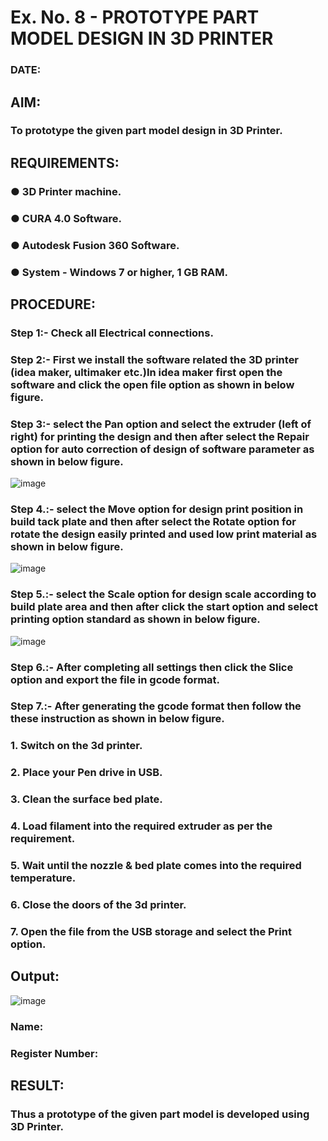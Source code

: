 # Ex. No. 8 - PROTOTYPE PART MODEL DESIGN IN 3D PRINTER

### DATE: 
## AIM: 
### To prototype the given part model design in 3D Printer.

## REQUIREMENTS:
### ●	3D Printer machine.
### ●	CURA 4.0 Software.
### ●	Autodesk Fusion 360 Software.
### ●	System - Windows 7 or higher, 1 GB RAM.

## PROCEDURE:

### Step 1:- Check all Electrical connections.

### Step 2:- First we install the software related the 3D printer (idea maker, ultimaker etc.)In idea maker first open the software and click the open file option as shown in below figure.

### Step 3:- select the Pan option and select the extruder (left of right) for printing the design and then after select the Repair option for auto correction of design of software parameter as shown in below figure.
![image](https://github.com/Munimadhuriganji/Ex.-No.-8.-PROTOTYPE-PART-MODEL-DESIGN-IN-3D-PRINTER/assets/138849444/7cf8ec84-acd1-4c76-8366-ca477ac70a0f)

### Step 4.:- select the Move option for design print position in build tack plate and then after select the Rotate option for rotate the design easily printed and used low print material as shown in below figure.

![image](https://github.com/Munimadhuriganji/Ex.-No.-8.-PROTOTYPE-PART-MODEL-DESIGN-IN-3D-PRINTER/assets/138849444/9fc06d29-c780-465c-b9ea-cf961960f968)


### Step 5.:- select the Scale option for design scale according to build plate area and then after click the start option and select printing option standard as shown in below figure.
![image](https://github.com/Munimadhuriganji/Ex.-No.-8.-PROTOTYPE-PART-MODEL-DESIGN-IN-3D-PRINTER/assets/138849444/058a870d-d902-40dc-9934-0344c826d2bf)


### Step 6.:- After completing all settings then click the Slice option and export the file in gcode format.


### Step 7.:- After generating the gcode format then follow the these instruction as shown in below figure.
###   1.	Switch on the 3d printer.
###   2.	Place your Pen drive in USB.
###   3.	Clean the surface bed plate.
###   4.	Load filament into the required extruder as per the requirement.
###   5.	Wait until the nozzle & bed plate comes into the required temperature.
###   6.	Close the doors of the 3d printer.
###   7.	Open the file from the USB storage and select the Print option.

## Output:
![image](https://github.com/Munimadhuriganji/Ex.-No.-8.-PROTOTYPE-PART-MODEL-DESIGN-IN-3D-PRINTER/assets/138849444/dab1936d-f7d2-41c7-9f38-9deb47c8ee06)


### Name:
### Register Number:

## RESULT:
###   Thus a prototype of the given part model is developed using 3D Printer.

